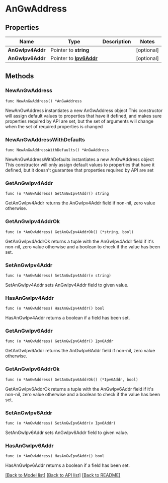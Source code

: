 # AnGwAddress

## Properties

Name | Type | Description | Notes
------------ | ------------- | ------------- | -------------
**AnGwIpv4Addr** | Pointer to **string** |  | [optional] 
**AnGwIpv6Addr** | Pointer to [**Ipv6Addr**](Ipv6Addr.md) |  | [optional] 

## Methods

### NewAnGwAddress

`func NewAnGwAddress() *AnGwAddress`

NewAnGwAddress instantiates a new AnGwAddress object
This constructor will assign default values to properties that have it defined,
and makes sure properties required by API are set, but the set of arguments
will change when the set of required properties is changed

### NewAnGwAddressWithDefaults

`func NewAnGwAddressWithDefaults() *AnGwAddress`

NewAnGwAddressWithDefaults instantiates a new AnGwAddress object
This constructor will only assign default values to properties that have it defined,
but it doesn't guarantee that properties required by API are set

### GetAnGwIpv4Addr

`func (o *AnGwAddress) GetAnGwIpv4Addr() string`

GetAnGwIpv4Addr returns the AnGwIpv4Addr field if non-nil, zero value otherwise.

### GetAnGwIpv4AddrOk

`func (o *AnGwAddress) GetAnGwIpv4AddrOk() (*string, bool)`

GetAnGwIpv4AddrOk returns a tuple with the AnGwIpv4Addr field if it's non-nil, zero value otherwise
and a boolean to check if the value has been set.

### SetAnGwIpv4Addr

`func (o *AnGwAddress) SetAnGwIpv4Addr(v string)`

SetAnGwIpv4Addr sets AnGwIpv4Addr field to given value.

### HasAnGwIpv4Addr

`func (o *AnGwAddress) HasAnGwIpv4Addr() bool`

HasAnGwIpv4Addr returns a boolean if a field has been set.

### GetAnGwIpv6Addr

`func (o *AnGwAddress) GetAnGwIpv6Addr() Ipv6Addr`

GetAnGwIpv6Addr returns the AnGwIpv6Addr field if non-nil, zero value otherwise.

### GetAnGwIpv6AddrOk

`func (o *AnGwAddress) GetAnGwIpv6AddrOk() (*Ipv6Addr, bool)`

GetAnGwIpv6AddrOk returns a tuple with the AnGwIpv6Addr field if it's non-nil, zero value otherwise
and a boolean to check if the value has been set.

### SetAnGwIpv6Addr

`func (o *AnGwAddress) SetAnGwIpv6Addr(v Ipv6Addr)`

SetAnGwIpv6Addr sets AnGwIpv6Addr field to given value.

### HasAnGwIpv6Addr

`func (o *AnGwAddress) HasAnGwIpv6Addr() bool`

HasAnGwIpv6Addr returns a boolean if a field has been set.


[[Back to Model list]](../README.md#documentation-for-models) [[Back to API list]](../README.md#documentation-for-api-endpoints) [[Back to README]](../README.md)


